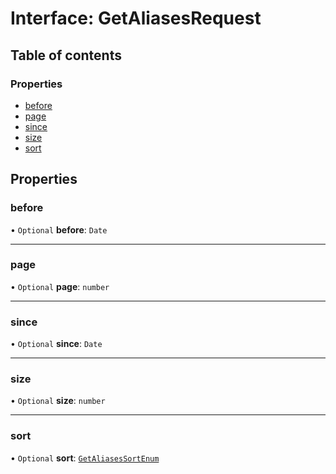 # Interface: GetAliasesRequest

## Table of contents

### Properties

- [before](GetAliasesRequest.md#before)
- [page](GetAliasesRequest.md#page)
- [since](GetAliasesRequest.md#since)
- [size](GetAliasesRequest.md#size)
- [sort](GetAliasesRequest.md#sort)

## Properties

### <a id="before" name="before"></a> before

• `Optional` **before**: `Date`

___

### <a id="page" name="page"></a> page

• `Optional` **page**: `number`

___

### <a id="since" name="since"></a> since

• `Optional` **since**: `Date`

___

### <a id="size" name="size"></a> size

• `Optional` **size**: `number`

___

### <a id="sort" name="sort"></a> sort

• `Optional` **sort**: [`GetAliasesSortEnum`](../enums/GetAliasesSortEnum.md)

